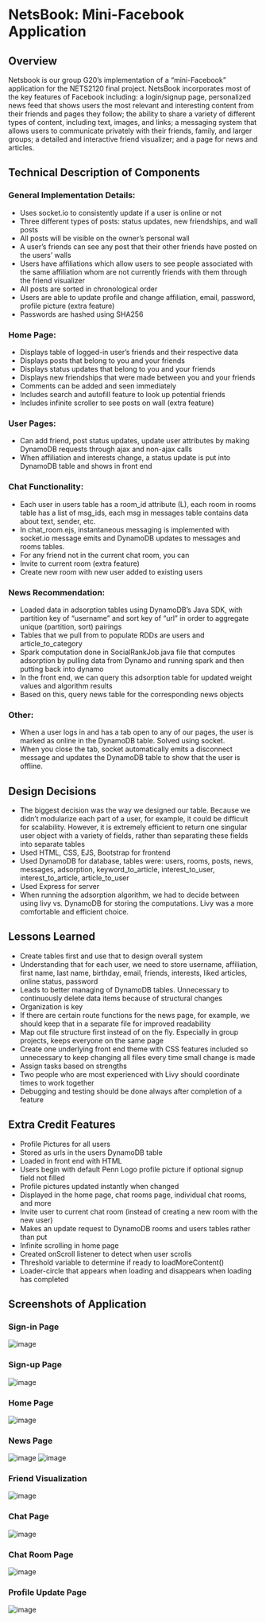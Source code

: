 # NetsBook: Mini-Facebook Application

## Overview
Netsbook is our group G20’s implementation of a “mini-Facebook” application for the NETS2120 final project. NetsBook incorporates most of the key features of Facebook including: a login/signup page, personalized news feed that shows users the most relevant and interesting content from their friends and pages they follow; the ability to share a variety of different types of content, including text, images, and links; a messaging system that allows users to communicate privately with their friends, family, and larger groups; a detailed and interactive friend visualizer; and a page for news and articles.

## Technical Description of Components
### General Implementation Details:
- Uses socket.io to consistently update if a user is online or not
- Three different types of posts: status updates, new friendships, and wall posts
- All posts will be visible on the owner’s personal wall
- A user’s friends can see any post that their other friends have posted on the users’ walls
- Users have affiliations which allow users to see people associated with the same affiliation whom are not currently friends with them through the friend visualizer
- All posts are sorted in chronological order
- Users are able to update profile and change affiliation, email, password, profile picture (extra feature)
- Passwords are hashed using SHA256
### Home Page:
- Displays table of logged-in user’s friends and their respective data
- Displays posts that belong to you and your friends
- Displays status updates that belong to you and your friends 
- Displays new friendships that were made between you and your friends
- Comments can be added and seen immediately
- Includes search and autofill feature to look up potential friends
- Includes infinite scroller to see posts on wall (extra feature)
### User Pages:
- Can add friend, post status updates, update user attributes by making DynamoDB requests through ajax and non-ajax calls
- When affiliation and interests change, a status update is put into DynamoDB table and shows in front end
### Chat Functionality:
- Each user in users table has a room_id attribute (L), each room in rooms table has a list of msg_ids, each msg in messages table contains data about text, sender, etc.
- In chat_room.ejs, instantaneous messaging is implemented with socket.io message emits and DynamoDB updates to messages and rooms tables.
- For any friend not in the current chat room, you can
- Invite to current room (extra feature)
- Create new room with new user added to existing users
### News Recommendation:
- Loaded data in adsorption tables using DynamoDB’s Java SDK, with partition key of “username” and sort key of “url” in order to aggregate unique (partition, sort) pairings
- Tables that we pull from to populate RDDs are users and article_to_category
- Spark computation done in SocialRankJob.java file that computes adsorption by pulling data from Dynamo and running spark and then putting back into dynamo
- In the front end, we can query this adsorption table for updated weight values and algorithm results
- Based on this, query news table for the corresponding news objects
### Other:
- When a user logs in and has a tab open to any of our pages, the user is marked as online in the DynamoDB table. Solved using socket.
- When you close the tab, socket automatically emits a disconnect message and updates the DynamoDB table to show that the user is offline.

## Design Decisions
- The biggest decision was the way we designed our table. Because we didn’t modularize each part of a user, for example, it could be difficult for scalability. However, it is extremely efficient to return one singular user object with a variety of fields, rather than separating these fields into separate tables
- Used HTML, CSS, EJS, Bootstrap for frontend
- Used DynamoDB for database, tables were: users, rooms, posts, news, messages, adsorption, keyword_to_article, interest_to_user, interest_to_article, article_to_user
- Used Express for server
- When running the adsorption algorithm, we had to decide between using livy vs. DynamoDB for storing the computations. Livy was a more comfortable and efficient choice. 

## Lessons Learned
- Create tables first and use that to design overall system
- Understanding that for each user, we need to store username, affiliation, first name, last name, birthday, email, friends, interests, liked articles, online status, password
- Leads to better managing of DynamoDB tables. Unnecessary to continuously delete data items because of structural changes
- Organization is key
- If there are certain route functions for the news page, for example, we should keep that in a separate file for improved readability
- Map out file structure first instead of on the fly. Especially in group projects, keeps everyone on the same page
- Create one underlying front end theme with CSS features included so unnecessary to keep changing all files every time small change is made
- Assign tasks based on strengths
- Two people who are most experienced with Livy should coordinate times to work together
- Debugging and testing should be done always after completion of a feature

## Extra Credit Features
- Profile Pictures for all users
- Stored as urls in the users DynamoDB table
- Loaded in front end with HTML
- Users begin with default Penn Logo profile picture if optional signup field not filled
- Profile pictures updated instantly when changed
- Displayed in the home page, chat rooms page, individual chat rooms, and more
- Invite user to current chat room (instead of creating a new room with the new user)
- Makes an update request to DynamoDB rooms and users tables rather than put
- Infinite scrolling in home page
- Created onScroll listener to detect when user scrolls
- Threshold variable to determine if ready to loadMoreContent()
- Loader-circle that appears when loading and disappears when loading has completed

## Screenshots of Application

### Sign-in Page
![image](https://github.com/roybse3113/netsbook/assets/79131282/ddc961b1-731a-413f-8168-ea52dc53d764)

### Sign-up Page
![image](https://github.com/roybse3113/netsbook/assets/79131282/0cc73aa5-b130-406a-bab4-9b6e335c8dd0)

### Home Page
![image](https://github.com/roybse3113/netsbook/assets/79131282/c65208ff-d283-428e-8bec-b52c5cf87609)

### News Page
![image](https://github.com/roybse3113/netsbook/assets/79131282/d7d8d59c-c19f-4298-9138-da671eacaf1f)
![image](https://github.com/roybse3113/netsbook/assets/79131282/fe75f8ba-c0bb-4d56-a0a8-0e7cf5d44546)

### Friend Visualization
![image](https://github.com/roybse3113/netsbook/assets/79131282/1bc3da00-6995-4b2b-b0b6-58860caaa9db)

### Chat Page
![image](https://github.com/roybse3113/netsbook/assets/79131282/381a596b-ac4c-4a7c-b417-e6effb42c30b)

### Chat Room Page
![image](https://github.com/roybse3113/netsbook/assets/79131282/541df346-be2f-4f0f-8574-ab080d4dc213)

### Profile Update Page
![image](https://github.com/roybse3113/netsbook/assets/79131282/490da62a-8fd2-4e01-9c69-3e15730661bf)

